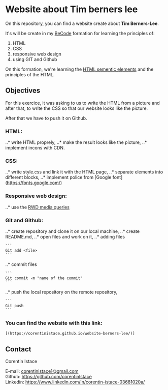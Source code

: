 # Website about Tim berners lee

On this repository, you can find a website create about __Tim Berners-Lee__.

It's will be create in my [BeCode](https://becode.org/fr/) formation for learning the principles of:

1. HTML
2. CSS
3. responsive web design 
4. using GIT and Github

On this formation, we're learning the [HTML sementic elements](https://www.w3schools.com/html/html5_semantic_elements.asp) and the principles of the HTML.

## Objectives

For this exercice, it was asking to us to write the HTML from a picture and after that, to write the CSS so that our website looks like the picture.

After that we have to push it on Github.

### HTML:

..* write HTML proprely, 
..* make the result looks like the picture,
..* implement incons with CDN.

### CSS:

..* write style.css and link it with the HTML page,
..* separate elements into different blocks,
..* implement police from [Google font] (https://fonts.google.com/)

### Responsive web design:

..* use the [RWD media queries](https://www.w3schools.com/css/css_rwd_mediaqueries.asp)

### Git and Github:

..* create repository and clone it on our local machine,
..* create README.md,
..* open files and work on it,
..* adding files

    ```
    Git add <file>
    ```
..* commit files

    ```
    Git commit -m "name of the commit"
    ```
..* push the local repository on the remote repository,

    ```
    Git push
    ```


### You can find the website with this link: ##

    [(https://corentinistace.github.io/website-berners-lee/)]


## Contact

Corentin Istace 

E-mail: corentinistace1@gmail.com  
Github: https://github.com/corentinIstace  
Linkedin: https://www.linkedin.com/in/corentin-istace-03681020a/  

